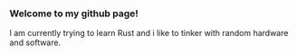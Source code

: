 ### Welcome to my github page!


I am currently trying to learn Rust
and i like to tinker with random hardware and software.

